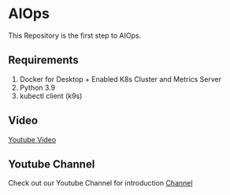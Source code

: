 # AIOps
This Repository is the first step to AIOps.

## Requirements
1. Docker for Desktop + Enabled K8s Cluster and Metrics Server
2. Python 3.9
3. kubectl client (k9s)

## Video
[Youtube Video](https://www.youtube.com/watch?v=wHXqidaL7ag)

## Youtube Channel
Check out our Youtube Channel for introduction [Channel](https://www.youtube.com/@AIBOOSTYTX)